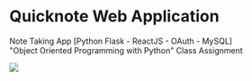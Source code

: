 # Quicknote Web Application
Note Taking App [Python Flask - ReactJS - OAuth - MySQL] <br/>
"Object Oriented Programming with Python" Class Assignment

<img src="https://i.imgur.com/OBLqbJf.png"/>
